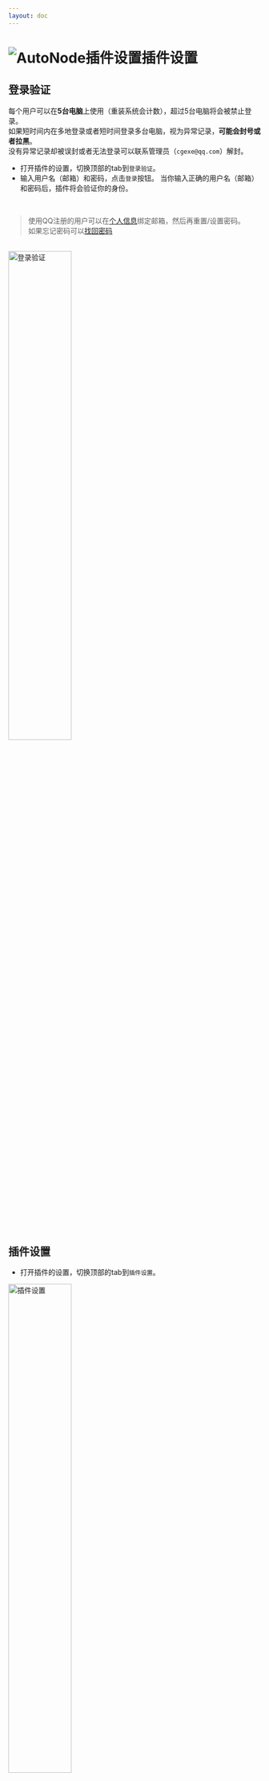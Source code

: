 ```yaml
---
layout: doc
---
```

# <span class="h1-icon"><img src="/img/VR-Settings.webp" alt="AutoNode插件设置"></span>插件设置

## 登录验证
每个用户可以在**5台电脑**上使用（重装系统会计数），超过5台电脑将会被禁止登录。  
如果短时间内在多地登录或者短时间登录多台电脑，视为异常记录，**可能会封号或者拉黑**。  
没有异常记录却被误封或者无法登录可以联系管理员（`cgexe@qq.com`）解封。


- 打开插件的设置，切换顶部的tab到`登录验证`。  
- 输入用户名（邮箱）和密码，点击`登录`按钮。  当你输入正确的用户名（邮箱）和密码后，插件将会验证你的身份。  
<br/>

> 使用QQ注册的用户可以在[个人信息](https://cgexe.com/user/profile/)绑定邮箱，然后再重置/设置密码。  
如果忘记密码可以[找回密码](https://cgexe.com/lostpwd/)

<br/>
<img src="/img/login.webp" data-zoomable alt="登录验证" width=50% >

<!-- ![](/img/login.webp){data-zoomable} -->

<br />

## 插件设置
- 打开插件的设置，切换顶部的tab到`插件设置`。  

<img data-zoomable src="/img/vr-autonode_plugin_settings.webp" alt="插件设置" width=50%>

<br />
<br />

### 切换颜色模式
Vray 的 Cosmos Browser资产库的资产都是线性流程，所以插件默认也是线性流程。
有需要可以切换为ACES流程，切换之后点击**确定**
更新之后VR-AutoPBR，VR-QuickNode，VR-QuickDisp都会修改颜色模式

<br />

### 自动排列节点
AutoPBR（自动PBR）、和Set TriPlanar（处理平铺）执行后会自动排列节点。  
如果这里取消勾选则不会自动排列。

<br />

### 设置反射为白色
AutoPBR（自动PBR）执行后会根据贴图连接的通道自动命名。  
取消勾选则不会自动命名。

<br />

### 自动添加调节节点
AutoPBR（自动PBR）和To PBR（PBR连接）执行后会根据贴图连接的通道自动添加调节节点（Color Correct或者Ramp）。  取消勾选则不会自动添加调节节点。

```
- 此功能仅作用于纹理节点，其他节点不会添加
- Ramp（渐变映射）节点是节点资产，需要导入AutoNode.zip才能调用

```
<br />

### 自动重命名材质
AutoPBR（自动PBR）执行后会根据贴图的文件名自动重命名材质。
如果这里取消勾选则不会自动重命。


<br />

### 自动重命名材质
AutoPBR（自动PBR）执行后会根据贴图的名称自动重命名对应材质。  
取消勾选则不会自动重命名材质。

<br />

---

<br />

### 自定义通道关键词
AutoPBR（自动PBR）的连接依赖文件名中的关键词，可以根据需要设置对应的关键词。

![关键词](/img/keywords_for_file_names.webp){data-zoomable}

<br />

支持的通道有`Diffuse`，`AO`，`Metalness`，`Roughness`，`Reflection`，`Glossiness`，`Bump`，`Normal`，`Opacity`，`Displacement`，`Emission`，`Translucency`

- 关键词可以根据需要增删，不区分大小写，是用逗号分隔，`,`是英文的逗号
- 如果不是需要，请不要保留空格
- 关键词支持<span class="gb-text">正则</span>，可以根据需要添加
- 设置完成后需点击`确定`

<br />

### 正则使用

**常用示例：**

- `a.+?b` 匹配以字母 "a" 开头，后面跟着一个或多个任意字符（非贪婪模式），然后以字母 "b" 结尾的字符串。
- `a..b` 匹配以字母 "a" 开头，后面跟着任意两个字符，然后以字母 "b" 结尾的字符串。
- `\d+` 匹配一个或多个连续的数字。
- `^apple` 匹配以 "apple" 开头的字符串
- `apple$` 来匹配以 "apple" 结尾的字符串

**字符匹配：**

- `\d` 匹配任意数字。
- `\w` 匹配任意字母、数字或下划线。
- `\s` 匹配任意空白字符（空格、制表符等）。
- `.` 匹配除换行符外的任意字符。

**重复次数：**

- `*` 匹配前一个元素零次或多次。
- `+` 匹配前一个元素一次或多次。
- `?` 匹配前一个元素零次或一次。
- `{n}` 匹配前一个元素恰好 n 次。
- `{n,}` 匹配前一个元素至少 n 次。
- `{n,m}` 匹配前一个元素至少 n 次且不超过 m 次。

**字符类：**

- `[abc]` 匹配 a、b 或 c 中的任意一个字符。
- `[^abc]` 匹配除了 a、b 和 c 以外的任意字符。
- `[a-z]` 匹配任意小写字母。（插件不区分大小写）
- `[A-Z]` 匹配任意大写字母。（插件不区分大小写）
- `[0-9]` 匹配任意数字。

**锚点：**

- `^` 匹配行的开头。
- `$` 匹配行的结尾。
- `\b` 匹配单词的边界

<br />

---

<br />

### 设置颜色通道

- 可以根据需要添加端口id到选项，设置的通道连接的贴图将会被设置为sRGB(color data)，其他会判断为non-color data
- 调节节点的设置也是根据这里添加（Color Correct或者Ramp）
- 插件已经设置了材质的大部分常用颜色端口，如果不是特殊情况是不需要修改

>复制的端口ID会比较长，如`com.chaos.vray_node.brdfvraymtl.diffuse`  
设置的时候只需要添加后缀，如：`diffuse`


<br />


#### 获取端口id:

1. 在节点编辑器首选项开启ID和信息显示
2. 选择需要添加的端口
3. 右键复制
<br />

<video controls>
  <source src="/img/vr-autonode_autonode_get_port_id.webm" type="video/webm">
</video>


<br />
<br />
<br />
<br />

### 自定义菜单

> 自定义菜单相关设置请参考[自定义菜单](03-VAN-CustomMenu)